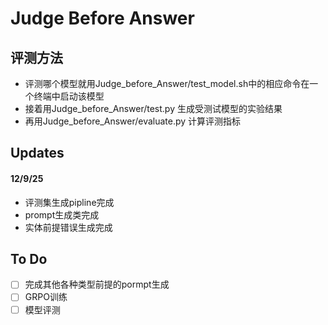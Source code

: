 # Judge Before Answer


## 评测方法
- 评测哪个模型就用Judge_before_Answer/test_model.sh中的相应命令在一个终端中启动该模型
- 接着用Judge_before_Answer/test.py 生成受测试模型的实验结果
- 再用Judge_before_Answer/evaluate.py 计算评测指标

## Updates
#### 12/9/25
- 评测集生成pipline完成
- prompt生成类完成
- 实体前提错误生成完成

## To Do 
- [ ] 完成其他各种类型前提的pormpt生成
- [ ] GRPO训练
- [ ] 模型评测